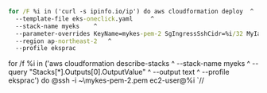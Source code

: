 ```cmd
for /F %i in ('curl -s ipinfo.io/ip') do aws cloudformation deploy  ^
  --template-file eks-oneclick.yaml     ^
  --stack-name myeks    ^
  --parameter-overrides KeyName=mykes-pem-2 SgIngressSshCidr=%i/32 MyIamUserAccessKeyID=>KEY> MyIamUserSecretAccessKey='<KEY>' ClusterBaseName=myeks   ^
  --region ap-northeast-2   ^
  --profile eksprac
```
for /f %i in ('aws cloudformation describe-stacks ^
  --stack-name myeks                          ^
  --query "Stacks[*].Outputs[0].OutputValue"  ^
  --output text                               ^
  --profile eksprac') do @ssh -i ~\mykes-pem-2.pem ec2-user@%i
`//